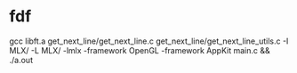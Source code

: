 # fdf
gcc libft.a get_next_line/get_next_line.c get_next_line/get_next_line_utils.c -I MLX/ -L MLX/ -lmlx -framework OpenGL -framework AppKit main.c && ./a.out
